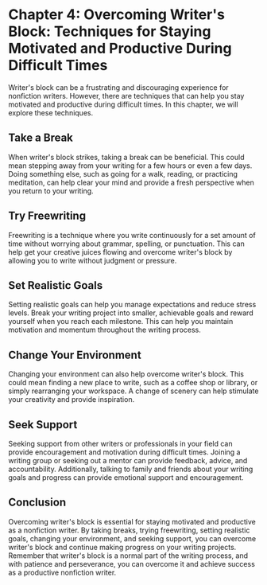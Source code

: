 Chapter 4: Overcoming Writer's Block: Techniques for Staying Motivated and Productive During Difficult Times
============================================================================================================

Writer's block can be a frustrating and discouraging experience for nonfiction writers. However, there are techniques that can help you stay motivated and productive during difficult times. In this chapter, we will explore these techniques.

Take a Break
------------

When writer's block strikes, taking a break can be beneficial. This could mean stepping away from your writing for a few hours or even a few days. Doing something else, such as going for a walk, reading, or practicing meditation, can help clear your mind and provide a fresh perspective when you return to your writing.

Try Freewriting
---------------

Freewriting is a technique where you write continuously for a set amount of time without worrying about grammar, spelling, or punctuation. This can help get your creative juices flowing and overcome writer's block by allowing you to write without judgment or pressure.

Set Realistic Goals
-------------------

Setting realistic goals can help you manage expectations and reduce stress levels. Break your writing project into smaller, achievable goals and reward yourself when you reach each milestone. This can help you maintain motivation and momentum throughout the writing process.

Change Your Environment
-----------------------

Changing your environment can also help overcome writer's block. This could mean finding a new place to write, such as a coffee shop or library, or simply rearranging your workspace. A change of scenery can help stimulate your creativity and provide inspiration.

Seek Support
------------

Seeking support from other writers or professionals in your field can provide encouragement and motivation during difficult times. Joining a writing group or seeking out a mentor can provide feedback, advice, and accountability. Additionally, talking to family and friends about your writing goals and progress can provide emotional support and encouragement.

Conclusion
----------

Overcoming writer's block is essential for staying motivated and productive as a nonfiction writer. By taking breaks, trying freewriting, setting realistic goals, changing your environment, and seeking support, you can overcome writer's block and continue making progress on your writing projects. Remember that writer's block is a normal part of the writing process, and with patience and perseverance, you can overcome it and achieve success as a productive nonfiction writer.
